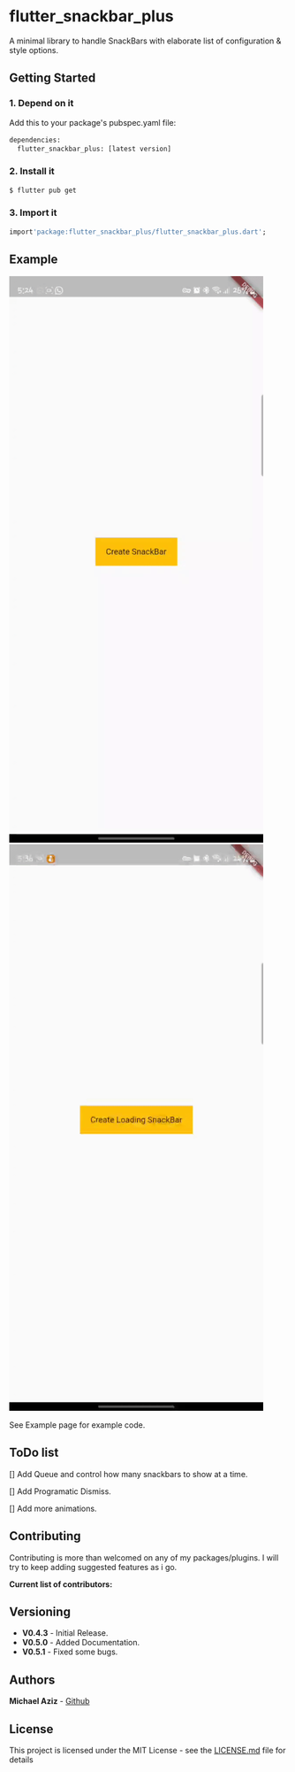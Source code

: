 # flutter_snackbar_plus

A minimal library to handle SnackBars with elaborate list of configuration & style options.

## Getting Started

### 1. Depend on it

Add this to your package's pubspec.yaml file:

```
dependencies:
  flutter_snackbar_plus: [latest version]
```

### 2. Install it

```
$ flutter pub get
```

### 3. Import it

```dart
import'package:flutter_snackbar_plus/flutter_snackbar_plus.dart';
```

## Example

![](https://raw.githubusercontent.com/micazi/flutter_snackbar_plus/master/demo/1.gif)![](https://raw.githubusercontent.com/micazi/flutter_snackbar_plus/master/demo/2.gif)

See Example page for example code.

## ToDo list

[] Add Queue and control how many snackbars to show at a time.

[] Add Programatic Dismiss.

[] Add more animations.

## Contributing

Contributing is more than welcomed on any of my packages/plugins.
I will try to keep adding suggested features as i go.

**Current list of contributors:**

## Versioning

- **V0.4.3** - Initial Release.
- **V0.5.0** - Added Documentation.
- **V0.5.1** - Fixed some bugs.

## Authors

**Michael Aziz** - [Github](https://github.com/micazi)

## License

This project is licensed under the MIT License - see the [LICENSE.md](LICENSE.md) file for details
